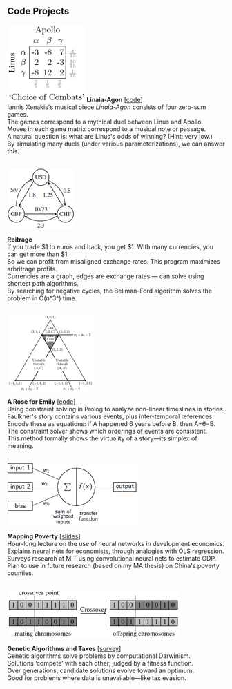 ﻿Code Projects
-------------

![](/static/img/linaia-cc.png)
**Linaia-Agon** \[[code](https://github.com/gjoncas/Xenakis)\]<br>
Iannis Xenakis\'s musical piece *Linaia-Agon* consists of four zero-sum games.<br>
The games correspond to a mythical duel between Linus and Apollo.<br>
Moves in each game matrix correspond to a musical note or passage.<br>
A natural question is: what are Linus\'s odds of winning? (Hint: very low.)<br>
By simulating many duels (under various parameterizations), we can answer this.
<br><br>

![](/static/img/currency-graph-tiny.png)

**Rbitrage**<br>
If you trade $1 to euros and back, you get $1. With many currencies, you can get more than $1.<br>
So we can profit from misaligned exchange rates. This program maximizes arbritrage profits.<br>
Currencies are a graph, edges are exchange rates — can solve using shortest path algorithms.<br>
By searching for negative cycles, the Bellman-Ford algorithm solves the problem in O(n^3^) time.
<br><br>

![](/static/img/simplex-tiny.png)

**A Rose for Emily** \[[code](https://github.com/gjoncas/A-Rose-for-Emily)\]<br>
Using constraint solving in Prolog to analyze non-linear timeslines in stories.<br>
Faulkner\'s story contains various events, plus inter-temporal references.<br>
Encode these as equations: if A happened 6 years before B, then A+6=B.<br>
The constraint solver shows which orderings of events are consistent.<br>
This method formally shows the virtuality of a story—its simplex of meaning.
<br><br>

![](/static/img/neural-net-tiny.png)

**Mapping Poverty** \[[slides](https://github.com/gjoncas/Computational-Economics/blob/master/neural%20networks.pdf)\]<br>
Hour-long lecture on the use of neural networks in development economics.<br>
Explains neural nets for economists, through analogies with OLS regression.<br>
Surveys research at MIT using convolutional neural nets to estimate GDP.<br>
Plan to use in future research (based on my MA thesis) on China\'s poverty counties.
<br><br>

![](/static/img/genetic-algos-tiny.png)

**Genetic Algorithms and Taxes** \[[survey](https://github.com/gjoncas/Computational-Economics/blob/master/genetic%20algorithms.pdf)\]<br>
Genetic algorithms solve problems by computational Darwinism.<br>
Solutions ‘compete’ with each other, judged by a fitness function.<br>
Over generations, candidate solutions evolve toward an optimum.<br>
Good for problems where data is unavailable—like tax evasion.
